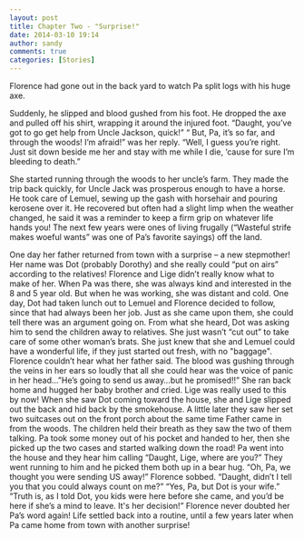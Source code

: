 ```yaml
---
layout: post
title: Chapter Two - "Surprise!"
date: 2014-03-10 19:14
author: sandy
comments: true
categories: [Stories]
---
```

Florence had  gone out in the back yard to watch Pa split logs with his huge axe.  

Suddenly, he slipped and blood gushed from his foot.  He dropped the axe and pulled off his shirt, wrapping it around the injured foot.  “Daught, you’ve got to go get help from Uncle Jackson, quick!” “ But, Pa,  it’s so far, and through the woods!  I’m afraid!” was her reply.  “Well, I guess you’re right.  Just sit down beside me her and stay with me while I die, ‘cause for sure I’m bleeding to death.”

She started running through the woods to her uncle’s farm.  They made the trip back quickly, for Uncle Jack was prosperous enough to have a horse.  He took care of Lemuel, sewing up the gash with horsehair and pouring kerosene over it.  He recovered but often had a slight limp when the weather changed, he said it was a reminder to keep a firm grip on whatever life hands you!
The next few years were ones of living frugally (“Wasteful  strife makes woeful wants” was one of  Pa’s favorite sayings) off the land.

One day her father returned from town with a surprise – a new stepmother!  Her name was Dot  (probably Dorothy) and she really could “put on airs” according to the relatives!  Florence and Lige didn’t really know what to make of her.  When Pa was there, she was always kind and interested in the 8 and 5 year old.  But when he was working, she was distant and cold.  One day, Dot had taken lunch out to Lemuel and Florence decided to follow, since that had always been her job.  Just as she came upon them, she could tell there was an argument going on.  From what she heard, Dot was asking him to send the children away to relatives.  She just wasn’t “cut out” to take care of some other woman’s brats.  She just knew that she and Lemuel could have a wonderful life, if they just started out fresh, with no "baggage".  Florence couldn’t hear what her father said.  The blood was gushing through the veins in her ears so loudly that all she could hear was the voice of panic in her head…”He’s going to send us away…but he promised!!”  She ran back home and hugged her baby brother and cried.  Lige was really used to this by now!  When she saw Dot coming toward the house, she and Lige slipped out the back and hid back by the smokehouse.  A little later they saw her set two suitcases out on the front porch about the same time Father came in from the woods.  The children held their breath as they saw the two of them talking.  Pa took some money out of his pocket and handed to her, then she picked up the two cases and started walking down the road!
Pa went into the house and they hear him calling “Daught, Lige, where are you?”  They went running to him and he picked them both up in a bear hug.  “Oh, Pa, we thought you were sending US away!” Florence sobbed.  “Daught, didn’t I tell you that you could always count on me?”  “Yes, Pa, but Dot is your wife.”  “Truth is, as I told Dot, you kids were here before she came, and you’d be here if she’s a mind to leave. It's her decision!” 
           Florence never doubted her Pa’s word again!  Life settled back into a routine, until a few years later when Pa came home from town with another surprise!


